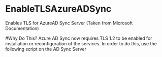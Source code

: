 # EnableTLSAzureADSync
Enables TLS for AzureAD Sync Server (Taken from Microsoft Documentation) 


#Why Do This?
Azure AD Sync now requires TLS 1.2 to be enabled for installation or reconfiguration of the services. In order to do this, use the following script on the AD Sync Server
